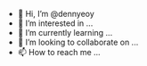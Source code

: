 - 👋 Hi, I’m @dennyeoy
- 👀 I’m interested in ...
- 🌱 I’m currently learning ...
- 💞️ I’m looking to collaborate on ...
- 📫 How to reach me ...

<!---
dennyeoy/dennyeoy is a ✨ special ✨ repository because its `README.md` (this file) appears on your GitHub profile.
You can click the Preview link to take a look at your changes.
--->
